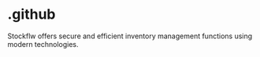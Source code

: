 # .github
Stockflw offers secure and efficient inventory management functions using modern technologies.
